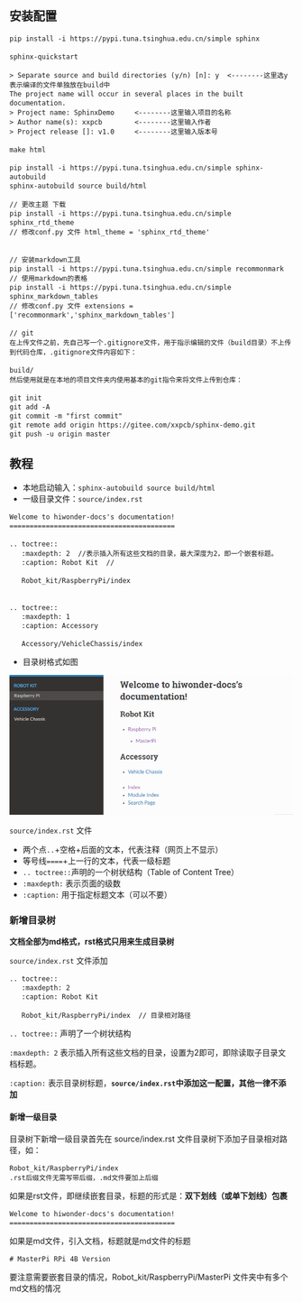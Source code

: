 ##	安装配置

```text
pip install -i https://pypi.tuna.tsinghua.edu.cn/simple sphinx

sphinx-quickstart

> Separate source and build directories (y/n) [n]: y  <--------这里选y表示编译的文件单独放在build中
The project name will occur in several places in the built documentation.
> Project name: SphinxDemo     <--------这里输入项目的名称
> Author name(s): xxpcb        <--------这里输入作者
> Project release []: v1.0     <--------这里输入版本号

make html

pip install -i https://pypi.tuna.tsinghua.edu.cn/simple sphinx-autobuild
sphinx-autobuild source build/html

// 更改主题 下载
pip install -i https://pypi.tuna.tsinghua.edu.cn/simple sphinx_rtd_theme
// 修改conf.py 文件 html_theme = 'sphinx_rtd_theme'


// 安装markdown工具
pip install -i https://pypi.tuna.tsinghua.edu.cn/simple recommonmark
// 使用markdown的表格
pip install -i https://pypi.tuna.tsinghua.edu.cn/simple sphinx_markdown_tables
// 修改conf.py 文件 extensions = ['recommonmark','sphinx_markdown_tables']

// git
在上传文件之前，先自己写一个.gitignore文件，用于指示编辑的文件（build目录）不上传到代码仓库，.gitignore文件内容如下：

build/
然后使用就是在本地的项目文件夹内使用基本的git指令来将文件上传到仓库：

git init
git add -A
git commit -m "first commit"
git remote add origin https://gitee.com/xxpcb/sphinx-demo.git
git push -u origin master
```

##	教程

* 本地启动输入：```sphinx-autobuild source build/html```
* 一级目录文件：```source/index.rst```

```
Welcome to hiwonder-docs's documentation!
=========================================

.. toctree::
   :maxdepth: 2  //表示插入所有这些文档的目录，最大深度为2，即一个嵌套标题。
   :caption: Robot Kit  //

   Robot_kit/RaspberryPi/index


.. toctree::
   :maxdepth: 1
   :caption: Accessory

   Accessory/VehicleChassis/index

```

* 目录树格式如图

![49f63d4206588525cf457eff55607990](.\media\49f63d4206588525cf457eff55607990.png)

`source/index.rst` 文件

- 两个点`..`+空格+后面的文本，代表注释（网页上不显示）
- 等号线`====`+上一行的文本，代表一级标题
- `.. toctree::`声明的一个树状结构（Table of Content Tree）
- `:maxdepth:` 表示页面的级数
- `:caption:` 用于指定标题文本（可以不要）

### 新增目录树

**文档全部为md格式，rst格式只用来生成目录树**

`source/index.rst` 文件添加

```
.. toctree::
   :maxdepth: 2 
   :caption: Robot Kit
   
   Robot_kit/RaspberryPi/index  // 目录相对路径
```

`.. toctree::`   声明了一个树状结构

`:maxdepth: 2`   表示插入所有这些文档的目录，设置为2即可，即除读取子目录文档标题。

`:caption:`   表示目录树标题，**`source/index.rst`中添加这一配置，其他一律不添加**

####	新增一级目录

目录树下新增一级目录首先在 source/index.rst 文件目录树下添加子目录相对路径，如：

```
Robot_kit/RaspberryPi/index
.rst后缀文件无需写带后缀，.md文件要加上后缀
```

如果是rst文件，即继续嵌套目录，标题的形式是：**双下划线（或单下划线）包裹**

```
Welcome to hiwonder-docs's documentation!
=========================================
```

如果是md文件，引入文档，标题就是md文件的标题

```
# MasterPi RPi 4B Version
```

要注意需要嵌套目录的情况，Robot_kit/RaspberryPi/MasterPi 文件夹中有多个md文档的情况






